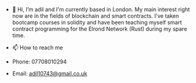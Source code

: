 - 👋 Hi, I’m adil and I'm currently based in London.
My main interest right now are in the fields of blockchain and smart contracts.
I've taken bootcamp courses in solidity and have been teaching myself smart contract programming for the Elrond Network (Rust) during my spare time.

- 📫 How to reach me
-   Phone: 07708010294
-   Email: adil10743@gmail.co.uk

<!---
adil10743/adil10743 is a ✨ special ✨ repository because its `README.md` (this file) appears on your GitHub profile.
You can click the Preview link to take a look at your changes.
--->
